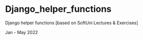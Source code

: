 # Django_helper_functions
Django helper functions [based on SoftUni Lectures &amp; Exercises]

Jan - May 2022